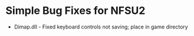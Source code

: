 # Simple Bug Fixes for NFSU2
- Dimap.dll - Fixed keyboard controls not saving; place in game directory
